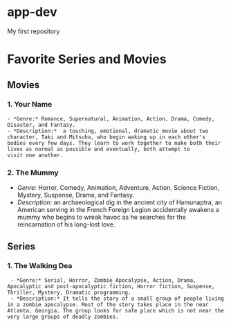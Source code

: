 # app-dev
My first repository
# Favorite Series and Movies

## Movies  
### 1. **Your Name**
    - *Genre:* Romance, Supernatural, Animation, Action, Drama, Comedy, Disaster, and Fantasy.
    - *Description:*  a touching, emotional, dramatic movie about two character, Taki and Mitsuha, who begin waking up in each other's      bodies every few days. They learn to work together to make both their lives as normal as possible and eventually, both attempt to           visit one another.   
    
### 2. **The Mummy**
  - *Genre:* Horror, Comedy, Animation, Adventure, Action, Science Fiction, Mystery, Suspense, Drama, and Fantasy.
  - *Description:* an archaeological dig in the ancient city of Hamunaptra, an American serving in the French Foreign Legion accidentally awakens a mummy who begins to wreak havoc as he searches for the reincarnation of his long-lost love.

## Series
### 1. **The Walking Dea**
     - *Genre:* Serial, Horror, Zombie Apocalypse, Action, Drama, Apocalyptic and post-apocalyptic fiction, Horror fiction, Suspense, Thriller, Mystery, Dramatic programming.
     - *Description:* It tells the story of a small group of people living in a zombie apocalypse. Most of the story takes place in the near Atlanta, Georgia. The group looks for safe place which is not near the very large groups of deadly zombies.

